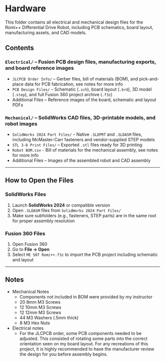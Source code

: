 # Hardware

This folder contains all electrical and mechanical design files for the Romi++ Differential Drive Robot, including PCB schematics, board layout, manufacturing assets, and CAD models.

## Contents

### `Electrical/` – Fusion PCB design files, manufacturing exports, and board reference images

- `JLCPCB Order Info/` – Gerber files, bill of materials (BOM), and pick-and-place data for PCB fabrication, see notes for more info
- `PCB Design Files/` – Schematic (`.sch`), board layout (`.brd`), 3D model (`.step`), and full Fusion 360 project archive (`.f3z`)
- Additional Files – Reference images of the board, schematic and layout PDFs

### `Mechanical/` – SolidWorks CAD files, 3D-printable models, and robot images

- `SolidWorks 2024 Part Files/` – Native `.SLDPRT` and `.SLDASM` files, including McMaster-Carr fasteners and vendor-supplied STEP models
- `STL 3-D Print Files/` – Exported `.stl` files ready for 3D printing
- `Robot BOM.csv` - Bill of materials for the mechanical assembly, see notes for more info
- Additional Files – Images of the assembled robot and CAD assembly

---

## How to Open the Files

### SolidWorks Files

1. Launch **SolidWorks 2024** or compatible version
2. Open `.SLDASM` files from `SolidWorks 2024 Part Files/`
3. Make sure subfolders (e.g., fasteners, STEP parts) are in the same root for proper assembly resolution

### Fusion 360 Files

1. Open Fusion 360
2. Go to **File → Open**
3. Select `ME 507 Romi++.f3z` to import the PCB project including schematic and layout

---

## Notes

- Mechanical Notes
    - Components not included in BOM were provided by my instructor
    - 20  8mm M3 Screws
    - 12 10mm M3 Screws
    - 12 12mm M3 Screws
    - 44 M3 Washers (.5mm thick)
    -  8 M3 Hex Nuts
- Electrical notes
    - For the JLCPCB order, some PCB components needed to be adjusted. This consisted of rotating some parts into the correct orientation seen on my board layout. For any recreations of this project, it is highly recommended to have the manufacturer review the design for you before assembly begins.
